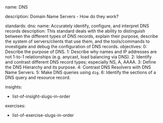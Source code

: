 name: DNS

description: Domain Name Servers - How do they work?

standards:
    dns:
      name: Accurately identify, configure, and interpret DNS records
      description: This standard deals with the ability to distinguish between the different types of DNS records, explain their purpose, describe the system of servers/clients that use them, and the tools/commands to investigate and debug the configuration of DNS records.
      objectives:
        0: Describe the purpose of DNS.
        1: Describe why names and IP addresses are not 1-to-1 relationships (e.g. anycast, load balancing via DNS).
        2: Identify and contrast different DNS record types; especially NS, A, AAAA.
        3: Define the DNS Hierarchy and its purpose.
        4: Contrast DNS Resolvers with DNS Name Servers.
        5: Make DNS queries using `dig`.
        6: Identify the sections of a DNS query and resource record.

insights:
  - list-of-insight-slugs-in-order

exercises:
  - list-of-exercise-slugs-in-order
